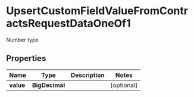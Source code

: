 

# UpsertCustomFieldValueFromContractsRequestDataOneOf1

Number type

## Properties

| Name | Type | Description | Notes |
|------------ | ------------- | ------------- | -------------|
|**value** | **BigDecimal** |  |  [optional] |



